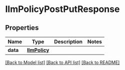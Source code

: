 # IlmPolicyPostPutResponse

## Properties
Name | Type | Description | Notes
------------ | ------------- | ------------- | -------------
**data** | [**IlmPolicy**](IlmPolicy.md) |  | 

[[Back to Model list]](../README.md#documentation-for-models) [[Back to API list]](../README.md#documentation-for-api-endpoints) [[Back to README]](../README.md)

